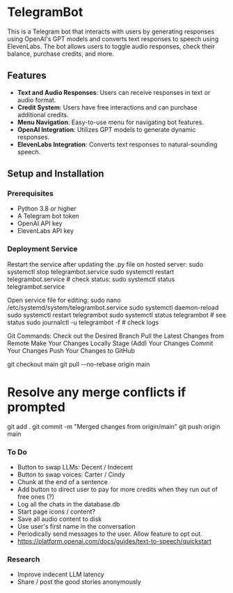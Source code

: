 # TelegramBot

This is a Telegram bot that interacts with users by generating responses using OpenAI's GPT models and converts text responses to speech using ElevenLabs. The bot allows users to toggle audio responses, check their balance, purchase credits, and more.

## Features

- **Text and Audio Responses**: Users can receive responses in text or audio format.
- **Credit System**: Users have free interactions and can purchase additional credits.
- **Menu Navigation**: Easy-to-use menu for navigating bot features.
- **OpenAI Integration**: Utilizes GPT models to generate dynamic responses.
- **ElevenLabs Integration**: Converts text responses to natural-sounding speech.

## Setup and Installation

### Prerequisites

- Python 3.8 or higher
- A Telegram bot token
- OpenAI API key
- ElevenLabs API key



### Deployment Service

Restart the service after updating the .py file on hosted server:
sudo systemctl stop telegrambot.service
sudo systemctl restart telegrambot.service # check status: sudo systemctl status telegrambot.service


Open service file for editing:
sudo nano /etc/systemd/system/telegrambot.service
sudo systemctl daemon-reload
sudo systemctl restart telegrambot 
sudo systemctl status telegrambot # see status
sudo journalctl -u telegrambot -f # check logs

Git Commands:
Check out the Desired Branch
Pull the Latest Changes from Remote
Make Your Changes Locally
Stage (Add) Your Changes
Commit Your Changes
Push Your Changes to GitHub

git checkout main
git pull --no-rebase origin main
# Resolve any merge conflicts if prompted
git add .
git commit -m "Merged changes from origin/main"
git push origin main

### To Do

- Button to swap LLMs: Decent / Indecent
- Button to swap voices: Carter / Cindy
- Chunk at the end of a sentence
- Add button to direct user to pay for more credits when they run out of free ones (?)
- Log all the chats in the database.db
- Start page icons / content? 
- Save all audio content to disk
- Use user's first name in the conversation
- Periodically send messages to the user. Allow feature to opt out.
- https://platform.openai.com/docs/guides/text-to-speech/quickstart

### Research

- Improve indecent LLM latency
- Share / post the good stories anonymously
